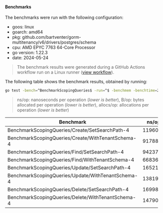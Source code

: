 #### Benchmarks

The benchmarks were run with the following configuration:

- goos: linux
- goarch: amd64
- pkg: github.com/bartventer/gorm-multitenancy/v6/drivers/postgres/schema
- cpu: AMD EPYC 7763 64-Core Processor                
- go version: 1.22.3
- date: 2024-05-24

> The benchmark results were generated during a GitHub Actions workflow run on a Linux runner ([view workflow](https://github.com/bartventer/gorm-multitenancy/actions/runs/9218903247)).

The following table shows the benchmark results, obtained by running:
```bash
go test -bench=^BenchmarkScopingQueries$ -run=^$ -benchmem -benchtime=2s github.com/bartventer/gorm-multitenancy/v6/drivers/postgres/schema
```
> ns/op: nanoseconds per operation (*lower is better*), B/op: bytes allocated per operation (*lower is better*), allocs/op: allocations per operation (*lower is better*)

| Benchmark | ns/op | B/op | allocs/op |
|-----------|-------|------|-----------|
| BenchmarkScopingQueries/Create/SetSearchPath-4 | 1196085 | 17559 | 224 |
| BenchmarkScopingQueries/Create/WithTenantSchema-4 | 917882 | 16228 | 209 |
| BenchmarkScopingQueries/Find/SetSearchPath-4 | 942373 | 6376 | 102 |
| BenchmarkScopingQueries/Find/WithTenantSchema-4 | 668363 | 5076 | 87 |
| BenchmarkScopingQueries/Update/SetSearchPath-4 | 1652153 | 14719 | 209 |
| BenchmarkScopingQueries/Update/WithTenantSchema-4 | 1381975 | 13656 | 205 |
| BenchmarkScopingQueries/Delete/SetSearchPath-4 | 1699808 | 12235 | 190 |
| BenchmarkScopingQueries/Delete/WithTenantSchema-4 | 1479026 | 11301 | 185 |
